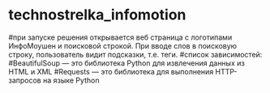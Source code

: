 # technostrelka_infomotion
#при запуске решения открывается веб страница с логотипами ИнфоМоушен и поисковой строкой. При вводе слов в поисковую строку, пользователь видит подсказки, т.е. теги.
#список зависимостей:
#BeautifulSoup — это библиотека Python для извлечения данных из HTML и XML
#Requests — это библиотека для выполнения HTTP-запросов на языке Python
#
